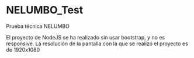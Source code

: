 # NELUMBO_Test
Prueba técnica NELUMBO

El proyecto de NodeJS se ha realizado sin usar bootstrap, y no es responsive. 
La resolución de la pantalla con la que se realizó el proyecto es de 1920x1080
